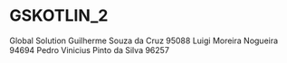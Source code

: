 # GSKOTLIN_2
Global Solution
Guilherme Souza da Cruz 95088
Luigi Moreira Nogueira 94694
Pedro Vinicius Pinto da Silva 96257
